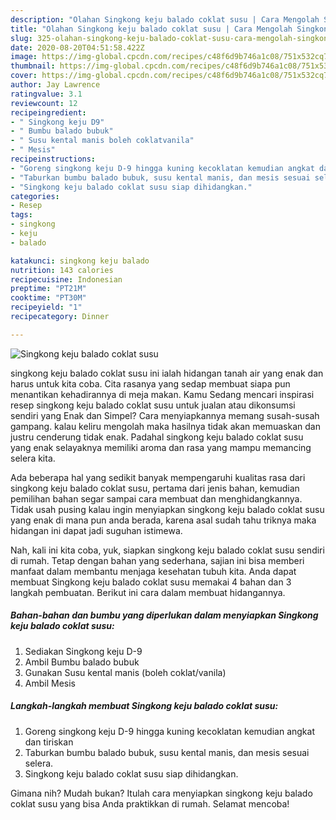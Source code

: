 ```yaml
---
description: "Olahan Singkong keju balado coklat susu | Cara Mengolah Singkong keju balado coklat susu Yang Sempurna"
title: "Olahan Singkong keju balado coklat susu | Cara Mengolah Singkong keju balado coklat susu Yang Sempurna"
slug: 325-olahan-singkong-keju-balado-coklat-susu-cara-mengolah-singkong-keju-balado-coklat-susu-yang-sempurna
date: 2020-08-20T04:51:58.422Z
image: https://img-global.cpcdn.com/recipes/c48f6d9b746a1c08/751x532cq70/singkong-keju-balado-coklat-susu-foto-resep-utama.jpg
thumbnail: https://img-global.cpcdn.com/recipes/c48f6d9b746a1c08/751x532cq70/singkong-keju-balado-coklat-susu-foto-resep-utama.jpg
cover: https://img-global.cpcdn.com/recipes/c48f6d9b746a1c08/751x532cq70/singkong-keju-balado-coklat-susu-foto-resep-utama.jpg
author: Jay Lawrence
ratingvalue: 3.1
reviewcount: 12
recipeingredient:
- " Singkong keju D9"
- " Bumbu balado bubuk"
- " Susu kental manis boleh coklatvanila"
- " Mesis"
recipeinstructions:
- "Goreng singkong keju D-9 hingga kuning kecoklatan kemudian angkat dan tiriskan"
- "Taburkan bumbu balado bubuk, susu kental manis, dan mesis sesuai selera."
- "Singkong keju balado coklat susu siap dihidangkan."
categories:
- Resep
tags:
- singkong
- keju
- balado

katakunci: singkong keju balado 
nutrition: 143 calories
recipecuisine: Indonesian
preptime: "PT21M"
cooktime: "PT30M"
recipeyield: "1"
recipecategory: Dinner

---
```



![Singkong keju balado coklat susu](https://img-global.cpcdn.com/recipes/c48f6d9b746a1c08/751x532cq70/singkong-keju-balado-coklat-susu-foto-resep-utama.jpg)


singkong keju balado coklat susu ini ialah hidangan tanah air yang enak dan harus untuk kita coba. Cita rasanya yang sedap membuat siapa pun menantikan kehadirannya di meja makan.
Kamu Sedang mencari inspirasi resep singkong keju balado coklat susu untuk jualan atau dikonsumsi sendiri yang Enak dan Simpel? Cara menyiapkannya memang susah-susah gampang. kalau keliru mengolah maka hasilnya tidak akan memuaskan dan justru cenderung tidak enak. Padahal singkong keju balado coklat susu yang enak selayaknya memiliki aroma dan rasa yang mampu memancing selera kita.



Ada beberapa hal yang sedikit banyak mempengaruhi kualitas rasa dari singkong keju balado coklat susu, pertama dari jenis bahan, kemudian pemilihan bahan segar sampai cara membuat dan menghidangkannya. Tidak usah pusing kalau ingin menyiapkan singkong keju balado coklat susu yang enak di mana pun anda berada, karena asal sudah tahu triknya maka hidangan ini dapat jadi suguhan istimewa.


Nah, kali ini kita coba, yuk, siapkan singkong keju balado coklat susu sendiri di rumah. Tetap dengan bahan yang sederhana, sajian ini bisa memberi manfaat dalam membantu menjaga kesehatan tubuh kita. Anda dapat membuat Singkong keju balado coklat susu memakai 4 bahan dan 3 langkah pembuatan. Berikut ini cara dalam membuat hidangannya.

<!--inarticleads1-->

##### Bahan-bahan dan bumbu yang diperlukan dalam menyiapkan Singkong keju balado coklat susu:

1. Sediakan  Singkong keju D-9
1. Ambil  Bumbu balado bubuk
1. Gunakan  Susu kental manis (boleh coklat/vanila)
1. Ambil  Mesis




<!--inarticleads2-->

##### Langkah-langkah membuat Singkong keju balado coklat susu:

1. Goreng singkong keju D-9 hingga kuning kecoklatan kemudian angkat dan tiriskan
1. Taburkan bumbu balado bubuk, susu kental manis, dan mesis sesuai selera.
1. Singkong keju balado coklat susu siap dihidangkan.




Gimana nih? Mudah bukan? Itulah cara menyiapkan singkong keju balado coklat susu yang bisa Anda praktikkan di rumah. Selamat mencoba!

